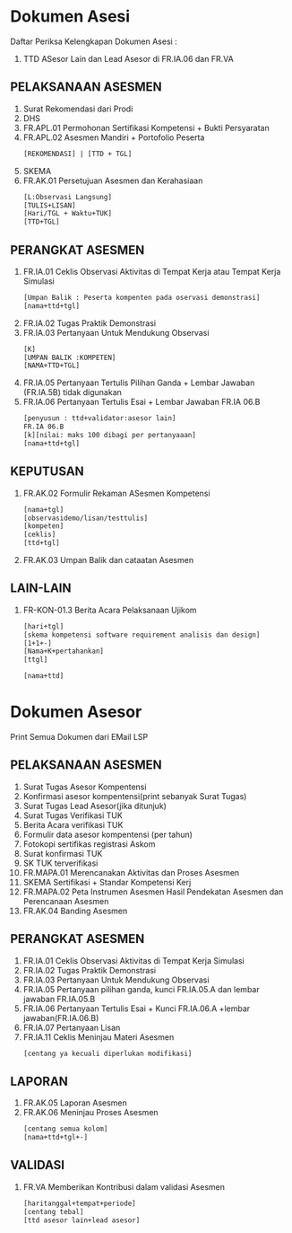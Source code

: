 # Dokumen Asesi
Daftar Periksa Kelengkapan Dokumen Asesi :
1. TTD ASesor Lain dan Lead Asesor di FR.IA.06 dan FR.VA
## PELAKSANAAN ASESMEN

1. Surat Rekomendasi dari Prodi
2. DHS
3. FR.APL.01 Permohonan Sertifikasi Kompetensi + Bukti Persyaratan
4. FR.APL.02 Asesmen Mandiri + Portofolio Peserta 
   ```html
   [REKOMENDASI] | [TTD + TGL]
   ```
6. SKEMA
7. FR.AK.01 Persetujuan Asesmen dan Kerahasiaan
   ```html
   [L:Observasi Langsung]
   [TULIS+LISAN]
   [Hari/TGL + Waktu+TUK]
   [TTD+TGL]
   ```

## PERANGKAT ASESMEN

1. FR.IA.01 Ceklis Observasi Aktivitas di Tempat Kerja atau Tempat Kerja Simulasi
   ```html
   [Umpan Balik : Peserta kompenten pada oservasi demonstrasi]
   [nama+ttd+tgl]
   ```
2. FR.IA.02 Tugas Praktik Demonstrasi
3. FR.IA.03 Pertanyaan Untuk Mendukung Observasi
   ```html
   [K]
   [UMPAN BALIK :KOMPETEN]
   [NAMA+TTD+TGL]
   ```
4. FR.IA.05 Pertanyaan Tertulis Pilihan Ganda + Lembar Jawaban (FR.IA.5B) tidak digunakan
5. FR.IA.06 Pertanyaan Tertulis Esai + Lembar Jawaban FR.IA 06.B
   ```html
   [penyusun : ttd+validator:asesor lain]
   FR.IA 06.B
   [k][nilai: maks 100 dibagi per pertanyaaan]
   [nama+ttd+tgl]
   ```

## KEPUTUSAN

1. FR.AK.02 Formulir Rekaman ASesmen Kompetensi
   ```html
   [nama+tgl]
   [observasidemo/lisan/testtulis]
   [kompeten]
   [ceklis]
   [ttd+tgl]
   ```
2. FR.AK.03 Umpan Balik dan cataatan Asesmen

## LAIN-LAIN

1. FR-KON-01.3 Berita Acara Pelaksanaan Ujikom
   ```html
   [hari+tgl]
   [skema kompetensi software requirement analisis dan design]
   [1+1+-]
   [Nama+K+pertahankan]
   [ttgl]

   [nama+ttd]
   ```

# Dokumen Asesor

Print Semua Dokumen dari EMail LSP
 
## PELAKSANAAN ASESMEN

1. Surat Tugas Asesor Kompentensi
2. Konfirmasi asesor kompentensi(print sebanyak Surat Tugas)
3. Surat Tugas Lead Asesor(jika ditunjuk)
4. Surat Tugas Verifikasi TUK
5. Berita Acara verifikasi TUK
6. Formulir data asesor kompentensi (per tahun)
7. Fotokopi sertifikas registrasi Askom
8. Surat konfirmasi TUK
9. SK TUK terverifikasi
10. FR.MAPA.01 Merencanakan Aktivitas dan Proses Asesmen
11. SKEMA Sertifikasi + Standar Kompetensi Kerj
12. FR.MAPA.02 Peta Instrumen Asesmen Hasil Pendekatan Asesmen dan Perencanaan Asesmen
13. FR.AK.04 Banding Asesmen

## PERANGKAT ASESMEN

1. FR.IA.01 Ceklis Observasi Aktivitas di Tempat Kerja Simulasi
2. FR.IA.02 Tugas Praktik Demonstrasi
3. FR.IA.03 Pertanyaan Untuk Mendukung Observasi
4. FR.IA.05 Pertanyaan pilihan ganda, kunci FR.IA.05.A dan lembar jawaban FR.IA.05.B
5. FR.IA.06 Pertanyaan Tertulis Esai + Kunci FR.IA.06.A +lembar jawaban(FR.IA.06.B)
6. FR.IA.07 Pertanyaan Lisan
7. FR.IA.11 Ceklis Meninjau Materi Asesmen
   ```html
   [centang ya kecuali diperlukan modifikasi]
   ```

## LAPORAN

1. FR.AK.05 Laporan Asesmen
2. FR.AK.06 Meninjau Proses Asesmen
   ```html
   [centang semua kolom]
   [nama+ttd+tgl+-]
   ```

## VALIDASI

1. FR.VA Memberikan Kontribusi dalam validasi Asesmen
   ```html
   [haritanggal+tempat+periode]
   [centang tebal]
   [ttd asesor lain+lead asesor]

   ```
